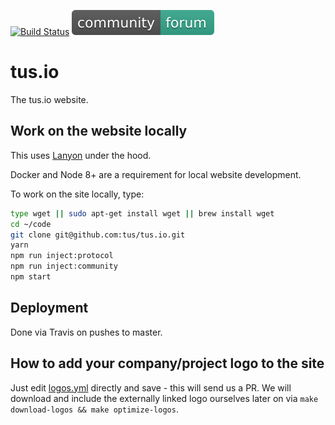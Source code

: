 [![Build Status](https://travis-ci.org/tus/tus.io.svg?branch=master)](https://travis-ci.org/tus/tus.io)
[![Join the community](/assets/img/community-forum-35a78b.svg)](https://community.transloadit.com/c/tus)

# tus.io

The tus.io website.

## Work on the website locally

This uses [Lanyon](https://github.com/kvz/lanyon) under the hood.

Docker and Node 8+ are a requirement for local website development.

To work on the site locally, type:

```bash
type wget || sudo apt-get install wget || brew install wget
cd ~/code
git clone git@github.com:tus/tus.io.git
yarn
npm run inject:protocol
npm run inject:community
npm start
```

## Deployment

Done via Travis on pushes to master.

## How to add your company/project logo to the site

Just edit [logos.yml](https://github.com/tus/tus.io/edit/master/_data/logos.yml) directly and
save - this will send us a PR. We will download and include the externally linked logo ourselves
later on via `make download-logos && make optimize-logos`.
